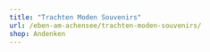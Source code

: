 ```yaml
---
title: "Trachten Moden Souvenirs"
url: /eben-am-achensee/trachten-moden-souvenirs/
shop: Andenken
---
```

